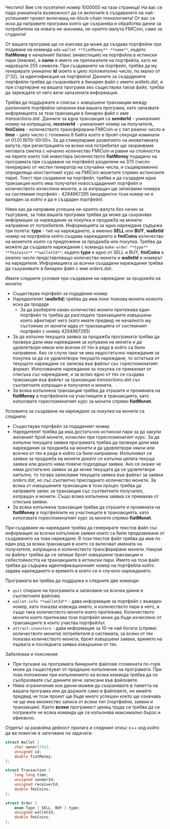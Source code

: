 Честито! Вие сте посетител номер 1000000 на тази страница! На вас се пада уникалната възможност да се включите в създаването на най-успешният проект включващ не-block-chain технологията! От вас се иска да направите програма която ще съхранява и обработва данни за потребители на новата не-анонима, не-крипто-валута FMICoin, само за студенти!

От вашата програма ще се изисква да може да създава портфейли при подаване на команда ```add-wallet **fiatMoney** **name**```, където **fiatMoney** е началният баланс (инвестиция) на портфейла в истински пари (левове), а **name** е името на притежателя на портфейла, като не надхвърля 255 символа. При създаването на портфейл, трябва да му генерирате уникално **id** (което е цяло *положително* число, по малко от 2^32), за идентификация на портфейла! Данните за създадените портфейли трябва да съхранявате в бинарен файл с името *wallets.dat*, и при стартиране на вашата програма ако съществува такъв файл, трябва да зареждате от него вече запазената информация. 

Трябва да поддържате и списък с извършени транзакции между различните портфейли запазени във вашата програма, като запазвате информацията за тези транзакции в бинарен файл с име *transactions.dat*. Данните за една транзакция са **senderId** - уникалният номер на изпращача, **receiverId** - уникалният номер на получателя, **fmiCoins** - количеството трансферирани FMICoin-и с тип реално число и **time** - цяло число с големина 8 байта което е броят секунди изминали от 01.01.1970г 00:00ч. За да стимулираме развитието на иновативната валута, при регистрацията на всеки нов потребител ще захранваме неговата сметка с начално количество FMICoin-и равни на стойността на парите които той инвестира (количеството **fiatMoney** подадено на програмата при създаване на портфейл) разделени на 375 (число генерирано от честен генератор на случайни числа, и същевременно определящо константният курс на FMICoin монетите спрямо истинските пари). Тоест при създаване на портфейл, трябва и да създадем една транзакция която има получател новосъздаденият портфейл и количеството изчислени монети, а за изпращач ще записваме номера на системния портфейл - 4294967295 (инцидентно този номер не е валиден за който и да е създаден портфейл).

Няма как да направим успешна не-крипто-валута без начин за търгуване, за това вашата програма трябва да може да съхранява информация за нареждания за покупка и продажба на монети направени от потребителя. Информацията за едно нареждане съдържа три полета: **type** - тип на нареждането, а именно **SELL** или **BUY**, **walletId** номер на портфейла който създава нареждането и **fmiCoins** количество на монетите които са предложени за продажба или покупка. Трябва да можете да създавате нареждания с команда ```make-order **type** **fmiCoins** **walletId**```, където **type** е едно от SELL и BUY, **fmiCoins** е реално число представляващо количество монети и **walletId** е номерът на наредителя. Информацията за всички създадени нареждания трябва да съхранявате в бинарен файл с име *orders.dat*. 

Имате следните условия при създаване на нареждане за *продажба* на монети:
  - Съществува портфейл за подадения номер
  - Наредеителят (**walletId**) трябва да има поне толкова монети колкото иска да продаде
    - За да разберете какво количество монети притежава един портфейл то трябва да разгледате транзакциите извършени които афектират него (като имате предвид че началното му състояние от монети идва от транзакцията от системният портфейл с номер 4294967295)
  - За да изпълни текущата заявка за продажба програмата трябва да провери дали има нареждания за купуване на монети и да удовлетвори някои или всички от тях в реда в който са били направени. Ако се случи така че има недостатъчно нареждания за покупка за да се удовлетвори текущото нареждане, то остатъка от текущото нареждане се записва във файлът със гореспоменатият формат. Използваните нареждания за покупка се премахват от списъка със нареждания, и за всяко едно от тях се създава транзакция във файлът за транзакции *transactions.dat* със съответните изпращач и получател и монети. 
  - За всяка изпълнена транзакция трябва да отразите и промяната на **fiatMoney** в портфейлите на участниците в транзакцията, като използвате гореспоменатият курс за монети спрямо **fiatMonet**.

Условията за създаване на нареждане за *покупка* на монети са следните:
  - Съществува портфейл за подаденият номер
  - Наредителят трябва да има достатъчно истински пари за да закупи желаният брой монети, изчислен при гореспоменатият курс.
  За да изпълни текущата заявка програмата трябва да провери дали има нареждания за продажба на монети и да удовлетвори някои или всички от тях в реда в който са били направени. Изпълняват се заявки за продажба на монети докато се изпълни цялата текуща заявка или докато няма повече подходящи заявки. Ако се окаже че няма достатъчно заявки за да може текущата да се удовлетвори напълно, то тогава записваме текущата заявка във файлът за заявки *orders.dat*, но със съответно приспаднато количество монети. За всяка от извършените транзакции в този процес трябва да направите запис за транзакция със съответните получател, изпращач и монети. Също всяка изпълнена заявка се премахва от списъка заявки.
  - За всяка изпълнена транзакция трябва да отразите и промяната на **fiatMoney** в портфейлите на участниците в транзакцията, като използвате гореспоменатият курс за монети спрямо **fiatMonet**.

При създаване на нареждане трябва да генерирате текстов файл със информация за всички изпълнени заявки които са били предизвикани от създаването на това нареждане. В този текстов файл трябва да има по един ред за всяка транзакция в които се включват имената на получателя, изпращача и количеството трансферирани монети. Накрая на файлът трябва да се запише броят извършени транзакции и себестойността на транзакциите в истински пари. Името на този файл трябва да съдържа идентификационният номер на портфейла който задава нареждането и времето в което се е случило нареждането.

Програмата ви трябва да поддържа и следните две команди:
  - ```quit``` спиране на програмата и записване на всички данни в съответните файлове.
  - ```wallet-info **walletId**``` - дава информация за портфейл с въведен номер, като показва извежда името, и количеството пари в него, и също така количеството монети които притежава. Количеството монети които притежава този портфейл може да бъде изчислено от транзакциите в които участва портфейлът.
  - ```attract-investors``` - дава информация за 10-те най богати (спрямо количеството монети) потребителя в системата, за всеки от тях показва количеството монети, броят извършени заявки, времето на първата и последната заявка извършени от тях.

Забележки и пояснения
  - При пускане на програмата бинарните файлове споменати по-горе може да съществуват от предишно изпълнение на програмата. При това положение при изпълнението на всяка команда трябва да се съобразявате със данните вече записани във файловете.
  - Няма ограничение кои данни можем да съхранявате в паметта на вашата програма или да държите само в файловете, но имайте предвид че този проект ще бъде много успешен което ще означава че ще има множество записи от всеки тип (портфейли, заявки и транзакции). Както **всеки** програмист ценящ труда си трябва да се погрижите че всяка команда ще се изпълнява максимално бързо и ефикасно.

Отделът за развойна дейност прилага и следният откъс *c++* код който да ви помогне в започване на задачата:

```c
struct Wallet {
    char owner[256];
    unsigned id;
    double fiatMoney;
};

struct Transaction {
    long long time;
    unsigned senderId;
    unsigned receiverId;
    double fmiCoins;
};

struct Order {
    enum Type { SELL, BUY } type;
    unsigned walletId;
    double fmiCoins;
};

```


